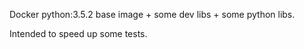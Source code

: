 Docker python:3.5.2 base image + some dev libs + some python libs.

Intended to speed up some tests.
